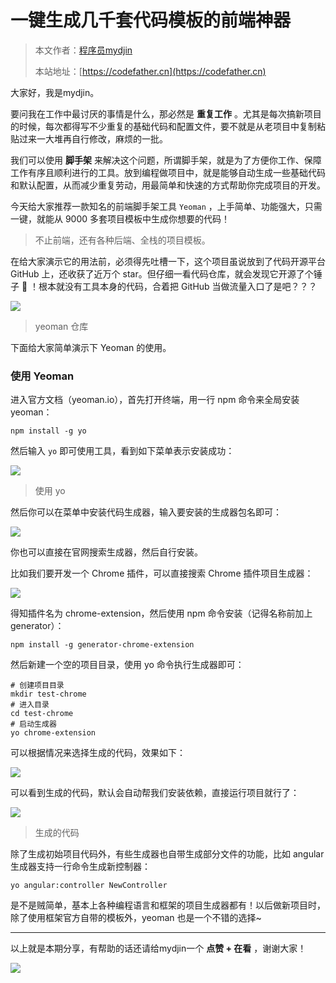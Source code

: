 # 一键生成几千套代码模板的前端神器

> 本文作者：[程序员mydjin](https://yuyuanweb.feishu.cn/wiki/Abldw5WkjidySxkKxU2cQdAtnah)
>
> 本站地址：[https://codefather.cn](https://codefather.cn)

大家好，我是mydjin。

要问我在工作中最讨厌的事情是什么，那必然是 **重复工作** 。尤其是每次搞新项目的时候，每次都得写不少重复的基础代码和配置文件，要不就是从老项目中复制粘贴过来一大堆再自行修改，麻烦的一批。

我们可以使用 **脚手架** 来解决这个问题，所谓脚手架，就是为了方便你工作、保障工作有序且顺利进行的工具。放到编程做项目中，就是能够自动生成一些基础代码和默认配置，从而减少重复劳动，用最简单和快速的方式帮助你完成项目的开发。

今天给大家推荐一款知名的前端脚手架工具 `Yeoman` ，上手简单、功能强大，只需一键，就能从 9000 多套项目模板中生成你想要的代码！

> 不止前端，还有各种后端、全栈的项目模板。

在给大家演示它的用法前，必须得先吐槽一下，这个项目虽说放到了代码开源平台 GitHub 上，还收获了近万个 star。但仔细一看代码仓库，就会发现它开源了个锤子 🔨 ！根本就没有工具本身的代码，合着把 GitHub 当做流量入口了是吧？？？

![](https://pic.yupi.icu/5563/202311090921471.png)

> yeoman 仓库

下面给大家简单演示下 Yeoman 的使用。

### 使用 Yeoman

进入官方文档（yeoman.io），首先打开终端，用一行 npm 命令来全局安装 yeoman：

```
npm install -g yo
```

然后输入 `yo` 即可使用工具，看到如下菜单表示安装成功：

![](https://pic.yupi.icu/5563/202311090921433.png)

> 使用 yo

然后你可以在菜单中安装代码生成器，输入要安装的生成器包名即可：

![](https://pic.yupi.icu/5563/202311090921392.png)

你也可以直接在官网搜索生成器，然后自行安装。

比如我们要开发一个 Chrome 插件，可以直接搜索 Chrome 插件项目生成器：

![](https://pic.yupi.icu/5563/202311090921461.png)

得知插件名为 chrome-extension，然后使用 npm 命令安装（记得名称前加上 generator）：

```
npm install -g generator-chrome-extension
```

然后新建一个空的项目目录，使用 yo 命令执行生成器即可：

```
# 创建项目目录
mkdir test-chrome
# 进入目录
cd test-chrome
# 启动生成器
yo chrome-extension
```

可以根据情况来选择生成的代码，效果如下：

![](https://pic.yupi.icu/5563/202311090921444.png)

可以看到生成的代码，默认会自动帮我们安装依赖，直接运行项目就行了：

![](https://pic.yupi.icu/5563/202311090921440.png)

> 生成的代码

除了生成初始项目代码外，有些生成器也自带生成部分文件的功能，比如 angular 生成器支持一行命令生成新控制器：

```
yo angular:controller NewController
```

是不是贼简单，基本上各种编程语言和框架的项目生成器都有！以后做新项目时，除了使用框架官方自带的模板外，yeoman 也是一个不错的选择~



------


以上就是本期分享，有帮助的话还请给mydjin一个 **点赞 + 在看** ，谢谢大家！

![](https://pic.yupi.icu/5563/202311090921815.png)